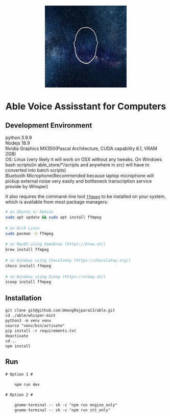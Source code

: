 <div align="center">

<p align="center">
  <a aria-label="Arrow logo" href="">
    <img src="./assets/128x128.jpeg">
  </a>
</p>  

# Able Voice Assisstant for Computers #

</div >

## Development Environment ##

  python 3.9.9  
  Nodejs 18.9  
  Nvidia Graphics MX350(Pascal Architecture, CUDA capability 6.1, VRAM 2GB)  
  OS: Linux (very likely it will work on OSX without any tweaks. On Windows bash scripts(in able_store/*/scripts and anywhere in src) will have to converted into batch scripts)  
  Bluetooth Microphone(Recommended because laptop microphone will pickup external noise very easily and bottleneck transcription service provide by Whisper)  

It also requires the command-line tool [`ffmpeg`](https://ffmpeg.org/) to be installed on your system, which is available from most package managers:

```bash
# on Ubuntu or Debian
sudo apt update && sudo apt install ffmpeg

# on Arch Linux
sudo pacman -S ffmpeg

# on MacOS using Homebrew (https://brew.sh/)
brew install ffmpeg

# on Windows using Chocolatey (https://chocolatey.org/)
choco install ffmpeg

# on Windows using Scoop (https://scoop.sh/)
scoop install ffmpeg
```


## Installation ##

    git clone git@github.com:UmangRajpara13/able.git
    cd ./able/whisper-mint
    python3 -m venv venv
    source "venv/bin/activate"
    pip install -r requirements.txt
    deactivate
    cd ..
    npm install

## Run ##

    # Option 1 #

        npm run dev

    # Option 2 #

        gnome-terminal -- sh -c "npm run engine_only"
        gnome-terminal -- sh -c "npm run stt_only"



